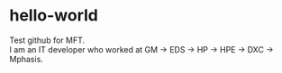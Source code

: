 # hello-world
Test github for MFT.  
I am an IT developer who worked at GM -> EDS -> HP -> HPE -> DXC -> Mphasis.
